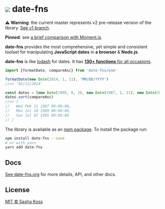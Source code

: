 # ![](https://cdn.rawgit.com/date-fns/date-fns/c5bcd92d04f14da194e6298101a6509b1c3b30f0/docs/logo.svg) date-fns

⚠️ **Warning**: the current master represents v2 pre-release version of the library. [See v1 branch](https://github.com/date-fns/date-fns/tree/v1).

**Pinned**: see [a brief comparison with Moment.js](https://github.com/date-fns/date-fns/issues/275#issuecomment-264934189).

**date-fns** provides the most comprehensive, yet simple and consistent toolset
for manipulating **JavaScript dates** in **a browser** & **Node.js**.

**date-fns** is like [lodash](https://lodash.com) for dates. It has
[**130+ functions** for all occasions](https://date-fns.org/docs/).

```js
import {formatDate, compareAsc} from 'date-fns/esm'

formatDate(new Date(2014, 1, 11), 'MM/DD/YYYY')
//=> '02/11/2014'

const dates = [new Date(1995, 6, 2), new Date(1987, 1, 11), new Date(1989, 6, 10)]
dates.sort(compareAsc)
//=> [
//   Wed Feb 11 1987 00:00:00,
//   Mon Jul 10 1989 00:00:00,
//   Sun Jul 02 1995 00:00:00
// ]
```

The library is available as an [npm package](https://www.npmjs.com/package/date-fns).
To install the package run:

```bash
npm install date-fns --save
# or with yarn
yarn add date-fns
```

## Docs

[See date-fns.org](https://date-fns.org/) for more details, API,
and other docs.

## License

[MIT © Sasha Koss](https://kossnocorp.mit-license.org/)
